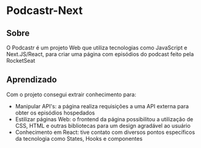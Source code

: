 # Podcastr-Next

## Sobre

O Podcastr é um projeto Web que utiliza tecnologias como JavaScript e Next.JS/React, para criar uma página com episódios do podcast feito pela RocketSeat

## Aprendizado
Com o projeto consegui extrair conhecimento para:
 - Manipular API's: a página realiza requisições a uma API externa para obter os episódios hospedados
 - Estilizar páginas Web: o frontend da página possibilitou a utilização de CSS, HTML e outras bibliotecas para um design agradável ao usuário
 - Conhecimento em React: tive contato com diversos pontos específicos da tecnologia como States, Hooks e componentes

